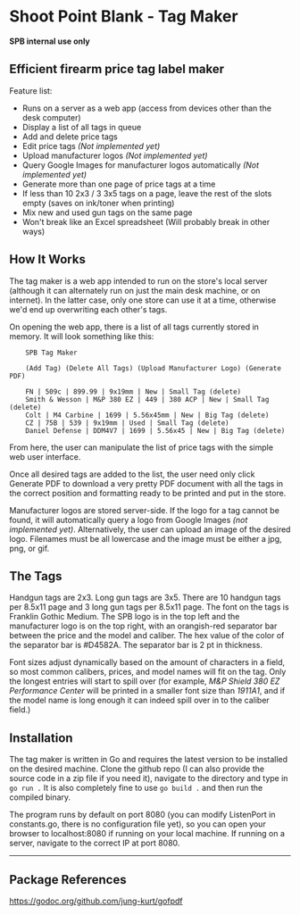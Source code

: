 # Shoot Point Blank - Tag Maker

**SPB internal use only**

## Efficient firearm price tag label maker

Feature list:
- Runs on a server as a web app (access from devices other than the desk computer)
- Display a list of all tags in queue
- Add and delete price tags
- Edit price tags *(Not implemented yet)*
- Upload manufacturer logos *(Not implemented yet)*
- Query Google Images for manufacturer logos automatically *(Not implemented yet)*
- Generate more than one page of price tags at a time
- If less than 10 2x3 / 3 3x5 tags on a page, leave the rest of the slots empty (saves on ink/toner when printing)
- Mix new and used gun tags on the same page
- Won't break like an Excel spreadsheet (Will probably break in other ways)

## How It Works

The tag maker is a web app intended to run on the store's local server (although it can alternately run on just the main desk machine, or on internet). In the latter case, only one store can use it at a time, otherwise we'd end up overwriting each other's tags.

On opening the web app, there is a list of all tags currently stored in memory. It will look something like this: 

```
    SPB Tag Maker

    (Add Tag) (Delete All Tags) (Upload Manufacturer Logo) (Generate PDF)

    FN | 509c | 899.99 | 9x19mm | New | Small Tag (delete)
    Smith & Wesson | M&P 380 EZ | 449 | 380 ACP | New | Small Tag (delete)
    Colt | M4 Carbine | 1699 | 5.56x45mm | New | Big Tag (delete)
    CZ | 75B | 539 | 9x19mm | Used | Small Tag (delete)
    Daniel Defense | DDM4V7 | 1699 | 5.56x45 | New | Big Tag (delete)
```

From here, the user can manipulate the list of price tags with the simple web user interface.

Once all desired tags are added to the list, the user need only click Generate PDF to download a very pretty PDF document with all the tags in the correct position and formatting ready to be printed and put in the store.

Manufacturer logos are stored server-side. If the logo for a tag cannot be found, it will automatically query a logo from Google Images *(not implemented yet)*. Alternatively, the user can upload an image of the desired logo. Filenames must be all lowercase and the image must be either a jpg, png, or gif.

## The Tags

Handgun tags are 2x3. Long gun tags are 3x5. There are 10 handgun tags per 8.5x11 page and 3 long gun tags per 8.5x11 page. The font on the tags is Franklin Gothic Medium. The SPB logo is in the top left and the manufacturer logo is on the top right, with an orangish-red separator bar between the price and the model and caliber. The hex value of the color of the separator bar is #D4582A. The separator bar is 2 pt in thickness.

Font sizes adjust dynamically based on the amount of characters in a field, so most common calibers, prices, and model names will fit on the tag. Only the longest entries will start to spill over (for example, *M&P Shield 380 EZ Performance Center* will be printed in a smaller font size than *1911A1*, and if the model name is long enough it can indeed spill over in to the caliber field.)

## Installation

The tag maker is written in Go and requires the latest version to be installed on the desired machine. Clone the github repo (I can also provide the source code in a zip file if you need it), navigate to the directory and type in `go run .` It is also completely fine to use `go build .` and then run the compiled binary.

The program runs by default on port 8080 (you can modify ListenPort in constants.go, there is no configuration file yet), so you can open your browser to localhost:8080 if running on your local machine. If running on a server, navigate to the correct IP at port 8080.
____

## Package References
https://godoc.org/github.com/jung-kurt/gofpdf